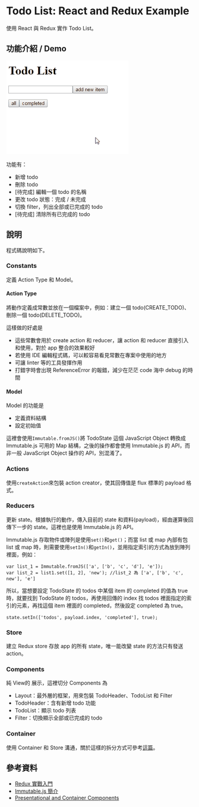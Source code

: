 # Todo List: React and Redux Example
使用 React 與 Redux 實作 Todo List。

## 功能介紹 / Demo
![Todo List -  React and Redux Example](demo.gif)

功能有：

- 新增 todo
- 刪除 todo
- [待完成] 編輯一個 todo 的名稱
- 更改 todo 狀態：完成 / 未完成
- 切換 filter，列出全部或已完成的 todo
- [待完成] 清除所有已完成的 todo

## 說明
程式碼說明如下。

### Constants
定義 Action Type 和 Model。

#### Action Type
將動作定義成常數並放在一個檔案中，例如：建立一個 todo(CREATE_TODO)、刪除一個 todo(DELETE_TODO)。

這樣做的好處是

- 這些常數會用於 create action 和 reducer，讓 action 和 reducer 直接引入和使用，對於 app 整合的效果較好
- 若使用 IDE 編輯程式碼，可以較容易看見常數在專案中使用的地方
- 可讓 linter 等的工具發揮作用
- 打錯字時會出現 ReferenceError 的報錯，減少在茫茫 code 海中 debug 的時間

#### Model
Model 的功能是

- 定義資料結構
- 設定初始值

這裡會使用`Immutable.fromJS()`將 TodoState 這個 JavaScript Object 轉換成 Immutable.js 可用的 Map 結構，之後的操作都會使用 Immutable.js 的 API，而非一般 JavaScript Object 操作的 API，別混淆了。

### Actions
使用`createAction`來包裝 action creator，使其回傳值是 flux 標準的 payload 格式。

### Reducers
更新 state。根據執行的動作，傳入目前的 state 和資料(payload)，經由運算後回傳下一步的 state。這裡也是使用 Immutable.js 的 API。

Immutable.js 存取物件或陣列是使用`set()`和`get()`；而當 list 或 map 內部有包 list 或 map 時，則需要使用`setIn()`和`getIn()`，並用指定索引的方式為放到陣列裡面，例如：

    var list_1 = Immutable.fromJS(['a', ['b', 'c', 'd'], 'e']);
    var list_2 = list1.set([1, 2], 'new'); //list_2 為 ['a', ['b', 'c', new'], 'e']

所以，當想要設定 TodoState 的 todos 中某個 item 的 completed 的值為 true 時，就要找到 TodoState 的 todos，再使用回傳的 index 找 todos 裡面指定的索引的元素，再找這個 item 裡面的 completed，然後設定 completed 為 true。

    state.setIn(['todos', payload.index, 'completed'], true);

### Store
建立 Redux store 存放 app 的所有 state，唯一能改變 state 的方法只有發送 action。

### Components
純 View的 展示，這裡切分 Components 為

- Layout：最外層的框架，用來包裝 TodoHeader、TodoList 和 Filter
- TodoHeader：含有新增 todo 功能
- TodoList：顯示 todo 列表
- Filter：切換顯示全部或已完成的 todo

### Container
使用 Container 和 Store 溝通，關於這樣的拆分方式可參考[這篇](https://medium.com/@dan_abramov/smart-and-dumb-components-7ca2f9a7c7d0#.nr2ds9lyk)。

## 參考資料
- [Redux 實戰入門](https://github.com/kdchang/reactjs101/blob/master/Ch07/react-redux-real-world-example.md)
- [Immutable.js 簡介](https://rhadow.github.io/2015/05/10/flux-immutable)
- [Presentational and Container Components](https://medium.com/@dan_abramov/smart-and-dumb-components-7ca2f9a7c7d0#.nr2ds9lyk)